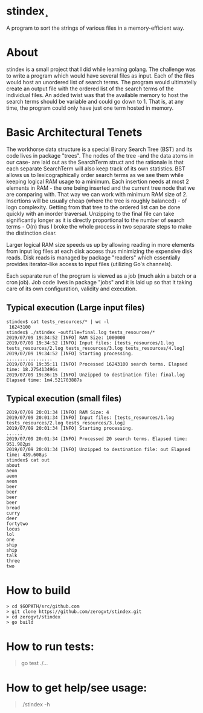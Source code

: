 # stindex¸
A program to sort the strings of various files in a memory-efficient way.

# About
stindex is a small project that I did while learning golang. The challenge was to write a program which would have several files as input. Each of the files would host an unordered list of search terms. The program would ultimatelly create an output file with the ordered list of the search terms of the individual files. An added twist was that the available memory to host the search terms should be variable and could go down to 1. That is, at any time, the program could only have just one term hosted in memory.

# Basic Architectural Tenets
The workhorse data structure is a special Binary Search Tree (BST) and its code lives in package "trees".
The nodes of the tree -and the data atoms in our case- are laid out as the SearchTerm struct
and the rationale is that each separate SearchTerm will also keep track of its own statistics.
BST allows us to lexicographically order search terms as we see them while keeping logical RAM
usage to a minimum. Each insertion needs at most 2 elements in RAM - the one being inserted and the
current tree node that we are comparing with. That way we can work with minimum RAM size of 2. 
Insertions will be usually cheap (where the tree is roughly balanced) - of logn complexity. 
Getting from that tree to the ordered list can be done quickly with an inorder traversal.
Unzipping to the final file can take significantly longer as it is directly proportional to the
number of search terms - O(n) thus I broke the whole process in two separate steps to make the
distinction clear.

Larger logical RAM size speeds us up by allowing reading in more elements from input log files at each
disk access thus minimizing the expensive disk reads. Disk reads is managed by package "readers"
which essentially provides iterator-like access to input files (utilizing Go's channels).

Each separate run of the program is viewed as a job (much akin a batch or a cron job). Job code
lives in package "jobs" and it is laid up so that it taking care of its own configuration, validity
and execution.


## Typical execution (Large input files)
```
stindex$ cat tests_resources/* | wc -l
 16243100
stindex$ ./stindex -outfile=final.log tests_resources/*
2019/07/09 19:34:52 [INFO] RAM Size: 1000000
2019/07/09 19:34:52 [INFO] Input files: [tests_resources/1.log tests_resources/2.log tests_resources/3.log tests_resources/4.log]
2019/07/09 19:34:52 [INFO] Starting processing.
.................
2019/07/09 19:35:11 [INFO] Processed 16243100 search terms. Elapsed time: 18.275413496s
2019/07/09 19:36:15 [INFO] Unzipped to destination file: final.log Elapsed time: 1m4.521703887s
```

## Typical execution (small files)
```
2019/07/09 20:01:34 [INFO] RAM Size: 4
2019/07/09 20:01:34 [INFO] Input files: [tests_resources/1.log tests_resources/2.log tests_resources/3.log]
2019/07/09 20:01:34 [INFO] Starting processing.
......
2019/07/09 20:01:34 [INFO] Processed 20 search terms. Elapsed time: 951.982µs
2019/07/09 20:01:34 [INFO] Unzipped to destination file: out Elapsed time: 439.608µs
stindex$ cat out 
about
aeon
aeon
aeon
beer
beer
beer
beer
bread
curry
deer
fortytwo
locus
lol
one
ship
ship
talk
three
two
```

# How to build
```
> cd $GOPATH/src/github.com
> git clone https://github.com/zerogvt/stindex.git
> cd zerogvt/stindex
> go build
```

# How to run tests:
> go test ./...

# How to get help/see usage:
> ./stindex -h

